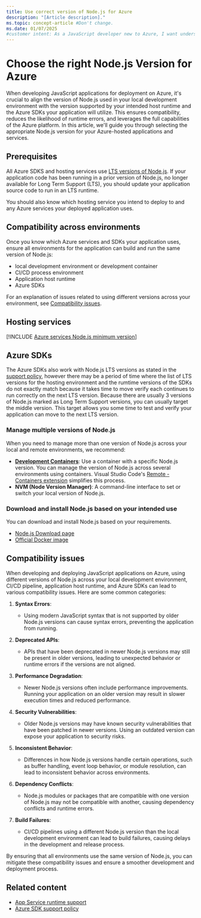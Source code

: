```yaml
---
title: Use correct version of Node.js for Azure
description: "[Article description]."
ms.topic: concept-article #Don't change.
ms.date: 01/07/2025
#customer intent: As a JavaScript developer new to Azure, I want understand which version of Node.js to use for a hosting service or Azure sdk.
---
```

# Choose the right Node.js Version for Azure

When developing JavaScript applications for deployment on Azure, it's crucial to align the version of Node.js used in your local development environment with the version supported by your intended host runtime and the Azure SDKs your application will utilize. This ensures compatibility, reduces the likelihood of runtime errors, and leverages the full capabilities of the Azure platform. In this article, we'll guide you through selecting the appropriate Node.js version for your Azure-hosted applications and services.

## Prerequisites

All Azure SDKS and hosting services use [LTS versions of Node.js](https://nodejs.org/). If your application code has been running in a prior version of Node.js, no longer available for Long Term Support (LTS), you should update your application source code to run in an LTS runtime. 

You should also know which hosting service you intend to deploy to and any Azure services your deployed application uses.

## Compatibility across environments

Once you know which Azure services and SDKs your application uses, ensure all environments for the application can build and run the same version of Node.js:

* local development environment or development container
* CI/CD process environment
* Application host runtime
* Azure SDKs

For an explanation of issues related to using different versions across your environment, see [Compatibility issues](#compatibility-issues). 

## Hosting services

[!INCLUDE [Azure services Node.js minimum version](../includes/nodejs-runtime-for-azure-services.md)]

## Azure SDKs

The Azure SDKs also work with Node.js LTS versions as stated in the [support policy](https://github.com/Azure/azure-sdk-for-js/blob/main/SUPPORT.md#microsoft-support-policy), however there may be a period of time where the list of LTS versions for the hosting environment and the rumtime versions of the SDKs do not exactly match because it takes time to move verify each continues to run correctly on the next LTS version. Because there are usually 3 versions of Node.js marked as Long Term Support versions, you can usually target the middle version. This target allows you some time to test and verify your application can move to the next LTS version. 

### Manage multiple versions of Node.js

When you need to manage more than one version of Node.js across your local and remote environments, we recommend:

* [**Development Containers**](https://containers.dev/): Use a container with a specific Node.js version. You can manage the version of Node.js across several environments using containers. Visual Studio Code's [Remote - Containers extension](https://marketplace.visualstudio.com/items?itemName=ms-vscode-remote.remote-containers) simplifies this process.
* **NVM (Node Version Manager)**: A command-line interface to set or switch your local version of Node.js.

### Download and install Node.js based on your intended use

You can download and install Node.js based on your requirements.

* [Node.js Download page](https://nodejs.org/)
* [Official Docker image](https://hub.docker.com/_/node/)

## Compatibility issues

When developing and deploying JavaScript applications on Azure, using different versions of Node.js across your local development environment, CI/CD pipeline, application host runtime, and Azure SDKs can lead to various compatibility issues. Here are some common categories:

1. **Syntax Errors**:
   - Using modern JavaScript syntax that is not supported by older Node.js versions can cause syntax errors, preventing the application from running.

2. **Deprecated APIs**:
   - APIs that have been deprecated in newer Node.js versions may still be present in older versions, leading to unexpected behavior or runtime errors if the versions are not aligned.

3. **Performance Degradation**:
   - Newer Node.js versions often include performance improvements. Running your application on an older version may result in slower execution times and reduced performance.

4. **Security Vulnerabilities**:
   - Older Node.js versions may have known security vulnerabilities that have been patched in newer versions. Using an outdated version can expose your application to security risks.

5. **Inconsistent Behavior**:
   - Differences in how Node.js versions handle certain operations, such as buffer handling, event loop behavior, or module resolution, can lead to inconsistent behavior across environments.

6. **Dependency Conflicts**:
   - Node.js modules or packages that are compatible with one version of Node.js may not be compatible with another, causing dependency conflicts and runtime errors.

7. **Build Failures**:
   - CI/CD pipelines using a different Node.js version than the local development environment can lead to build failures, causing delays in the development and release process.

By ensuring that all environments use the same version of Node.js, you can mitigate these compatibility issues and ensure a smoother development and deployment process.

## Related content

- [App Service runtime support](/Azure/app-service-linux-docs/blob/master/Runtime_Support/node_support)
- [Azure SDK support policy](https://github.com/Azure/azure-sdk-for-js/blob/main/SUPPORT.md#microsoft-support-policy)
